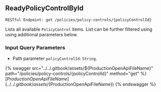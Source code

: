 
## ReadyPolicyControlById
`RESTful Endpoint: get /policies/policy-controls/{policyControlId}`

Lists all available `PolicyControl` items. List can be further filtered using using additional parameters below.

### Input Query Parameters
* Path parameter `policyControlId`: `String`.  
  


{% swagger src="../../.gitbook/assets/${ProductionOpenApiFileName}" path="/policies/policy-controls/{policyControlId}" method="get" %}
[${ProductionOpenApiFileName}](../../.gitbook/assets/${ProductionOpenApiFileName})
{% endswagger %}
